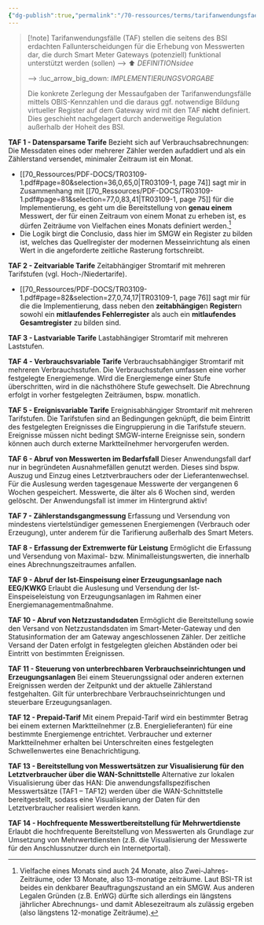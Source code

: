 ```yaml
---
{"dg-publish":true,"permalink":"/70-ressources/terms/tarifanwendungsfaelle-taf/","tags":["class/note","class/termNote"],"noteIcon":""}
---
```


> [!note] Tarifanwendungsfälle (TAF) stellen die seitens des BSI erdachten Fallunterscheidungen für die Erhebung von Messwerten dar, die durch Smart Meter Gateways (potenziell) funktional unterstützt werden (sollen) 
> --> ⬆️ *DEFINITIONsidee*
> 
> --> :luc_arrow_big_down: *IMPLEMENTIERUNGSVORGABE*
> 
> Die konkrete Zerlegung der Messaufgaben der Tarifanwendungsfälle mittels OBIS-Kennzahlen und die daraus ggf. notwendige Bildung virtueller Register auf dem Gateway wird mit den TAF **nicht** definiert. 
> Dies geschieht nachgelagert durch anderweitige Regulation außerhalb der Hoheit des BSI. 
> 



**TAF 1 - Datensparsame Tarife** Bezieht sich auf Verbrauchsabrechnungen: Die Messdaten eines oder mehrerer Zähler werden aufaddiert und als ein Zählerstand versendet, minimaler Zeitraum ist ein Monat.
- [[70_Ressources/PDF-DOCS/TR03109-1.pdf#page=80&selection=36,0,65,0|TR03109-1, page 74]] sagt mir in Zusammenhang mit [[70_Ressources/PDF-DOCS/TR03109-1.pdf#page=81&selection=77,0,83,41|TR03109-1, page 75]] für die Implementierung, es geht um die Bereitstellung von **genau einem** Messwert, der für einen Zeitraum von einem Monat zu erheben ist, es dürfen Zeiträume von Vielfachen eines Monats definiert werden.[^1] 
- Die Logik birgt die Conclusio, dass hier im SMGW ein Register zu bilden ist, welches das Quellregister der modernen Messeinrichtung als einen Wert in die angeforderte zeitliche Rasterung fortschreibt.

**TAF 2 - Zeitvariable Tarife** Zeitabhängiger Stromtarif mit mehreren Tarifstufen (vgl. Hoch-/Niedertarife).
- [[70_Ressources/PDF-DOCS/TR03109-1.pdf#page=82&selection=27,0,74,17|TR03109-1, page 76]] sagt mir für die die Implementierung, dass neben den **zeitabhängige**n **Register**n sowohl ein **mitlaufendes Fehlerregister** als auch ein **mitlaufendes Gesamtregister** zu bilden sind.

**TAF 3 - Lastvariable Tarife** Lastabhängiger Stromtarif mit mehreren Laststufen.

**TAF 4 - Verbrauchsvariable Tarife** Verbrauchsabhängiger Stromtarif mit mehreren Verbrauchsstufen. Die Verbrauchsstufen umfassen eine vorher festgelegte Energiemenge. Wird die Energiemenge einer Stufe überschritten, wird in die nächsthöhere Stufe gewechselt. Die Abrechnung erfolgt in vorher festgelegten Zeiträumen, bspw. monatlich.

**TAF 5 - Ereignisvariable Tarife** Ereignisabhängiger Stromtarif mit mehreren Tarifstufen. Die Tarifstufen sind an Bedingungen geknüpft, die beim Eintritt des festgelegten Ereignisses die Eingruppierung in die Tarifstufe steuern. Ereignisse müssen nicht bedingt SMGW-interne Ereignisse sein, sondern können auch durch externe Marktteilnehmer hervorgerufen werden.

**TAF 6 - Abruf von Messwerten im Bedarfsfall** Dieser Anwendungsfall darf nur in begründeten Ausnahmefällen genutzt werden. Dieses sind bspw. Auszug und Einzug eines Letztverbrauchers oder der Lieferantenwechsel. Für die Auslesung werden tagesgenaue Messwerte der vergangenen 6 Wochen gespeichert. Messwerte, die älter als 6 Wochen sind, werden gelöscht. Der Anwendungsfall ist immer im Hintergrund aktiv!

**TAF 7 - Zählerstandsgangmessung** Erfassung und Versendung von mindestens viertelstündiger gemessenen Energiemengen (Verbrauch oder Erzeugung), unter anderem für die Tarifierung außerhalb des Smart Meters.

**TAF 8 - Erfassung der Extremwerte für Leistung** Ermöglicht die Erfassung und Versendung von Maximal- bzw. Minimalleistungswerten, die innerhalb eines Abrechnungszeitraumes anfallen.

**TAF 9 - Abruf der Ist-Einspeisung einer Erzeugungsanlage nach EEG/KWKG** Erlaubt die Auslesung und Versendung der Ist-Einspeiseleistung von Erzeugungsanlagen im Rahmen einer Energiemanagementmaßnahme.

**TAF 10 - Abruf von Netzzustandsdaten** Ermöglicht die Bereitstellung sowie den Versand von Netzzustandsdaten im Smart-Meter-Gateway und den Statusinformation der am Gateway angeschlossenen Zähler. Der zeitliche Versand der Daten erfolgt in festgelegten gleichen Abständen oder bei Eintritt von bestimmten Ereignissen.

**TAF 11 - Steuerung von unterbrechbaren Verbrauchseinrichtungen und Erzeugungsanlagen** Bei einem Steuerungssignal oder anderen externen Ereignissen werden der Zeitpunkt und der aktuelle Zählerstand festgehalten. Gilt für unterbrechbare Verbrauchseinrichtungen und steuerbare Erzeugungsanlagen.

**TAF 12 - Prepaid-Tarif** Mit einem Prepaid-Tarif wird ein bestimmter Betrag bei einem externen Marktteilnehmer (z.B. Energielieferanten) für eine bestimmte Energiemenge entrichtet. Verbraucher und externer Marktteilnehmer erhalten bei Unterschreiten eines festgelegten Schwellenwertes eine Benachrichtigung.

**TAF 13 - Bereitstellung von Messwertsätzen zur Visualisierung für den Letztverbraucher über die WAN-Schnittstelle** Alternative zur lokalen Visualisierung über das HAN: Die anwendungsfallspezifischen Messwertsätze (TAF1 – TAF12) werden über die WAN-Schnittstelle bereitgestellt, sodass eine Visualisierung der Daten für den Letztverbraucher realisiert werden kann.

**TAF 14 - Hochfrequente Messwertbereitstellung für Mehrwertdienste** Erlaubt die hochfrequente Bereitstellung von Messwerten als Grundlage zur Umsetzung von Mehrwertdiensten (z.B. die Visualisierung der Messwerte für den Anschlussnutzer durch ein Internetportal).

[^1]: Vielfache eines Monats sind auch 24 Monate, also Zwei-Jahres-Zeiträume, oder 13 Monate, also 13-monatige zeiträume. Laut BSI-TR ist beides ein denkbarer Beauftragungszustand an ein SMGW. Aus anderen Legalen Gründen (z.B. EnWG) dürfte sich allerdings ein längstens jährlicher Abrechnungs- und damit Ablesezeitraum als zulässig ergeben (also längstens 12-monatige Zeiträume). 
